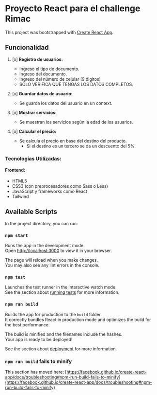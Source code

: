 # Proyecto React para el challenge Rimac 

This project was bootstrapped with [Create React App](https://github.com/facebook/create-react-app).

## Funcionalidad

1. [x] **Registro de usuarios:**
    - Ingreso el tipo de documento.
    - Ingreso del documento.
    - Ingreso del número de celular (9 digitos)
    - SOLO VERIFICA QUE TENGAS LOS DATOS COMPLETOS.

2. [x] **Guardar datos de usuario:**
    - Se guarda los datos del usuario en un context.

3. [x] **Mostrar servicios:**
    - Se muestran los servicios según la edad de los usuarios.

4. [x] **Calcular el precio:**
    - Se calcula el precio en base del destino del producto.
        - Si el destino es un tercero se da un descuento del 5%.

### Tecnologías Utilizadas:

#### Frontend:
- HTML5 
- CSS3 (con preprocesadores como Sass o Less)
- JavaScript y frameworks como React
- Tailwind

## Available Scripts

In the project directory, you can run:

### `npm start`

Runs the app in the development mode.\
Open [http://localhost:3000](http://localhost:3000) to view it in your browser.

The page will reload when you make changes.\
You may also see any lint errors in the console.

### `npm test`

Launches the test runner in the interactive watch mode.\
See the section about [running tests](https://facebook.github.io/create-react-app/docs/running-tests) for more information.

### `npm run build`

Builds the app for production to the `build` folder.\
It correctly bundles React in production mode and optimizes the build for the best performance.

The build is minified and the filenames include the hashes.\
Your app is ready to be deployed!

See the section about [deployment](https://facebook.github.io/create-react-app/docs/deployment) for more information.

### `npm run build` fails to minify

This section has moved here: [https://facebook.github.io/create-react-app/docs/troubleshooting#npm-run-build-fails-to-minify](https://facebook.github.io/create-react-app/docs/troubleshooting#npm-run-build-fails-to-minify)
